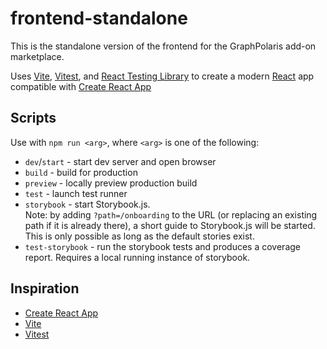 # frontend-standalone

This is the standalone version of the frontend for the GraphPolaris add-on marketplace.

Uses [Vite](https://vitejs.dev/), [Vitest](https://vitest.dev/), and [React Testing Library](https://github.com/testing-library/react-testing-library) to create a modern [React](https://react.dev/) app compatible with [Create React App](https://create-react-app.dev/)

## Scripts

Use with `npm run <arg>`, where `<arg>` is one of the following:

- `dev`/`start` - start dev server and open browser
- `build` - build for production
- `preview` - locally preview production build
- `test` - launch test runner
- `storybook` - start Storybook.js.  
  Note: by adding `?path=/onboarding` to the URL (or replacing an existing path if it is already there), a short guide to Storybook.js will be started. This is only possible as long as the default stories exist.
- `test-storybook` - run the storybook tests and produces a coverage report. Requires a local running instance of storybook.

## Inspiration

- [Create React App](https://github.com/facebook/create-react-app/tree/main/packages/cra-template)
- [Vite](https://github.com/vitejs/vite/tree/main/packages/create-vite/template-react)
- [Vitest](https://github.com/vitest-dev/vitest/tree/main/examples/react-testing-lib)
